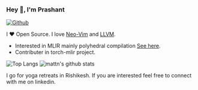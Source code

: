 ### Hey 👋, I'm Prashant

[![Github](https://img.shields.io/github/followers/pashu123?label=Follow&style=social)](https://github.com/pashu123)

I ❤ Open Source. I love [Neo-Vim](https://neovim.io/) and [LLVM](https://llvm.org/).

* Interested in MLIR mainly polyhedral compilation [See here](https://grosser.science/FPL). 
* Contributer in torch-mlir project.

![Top Langs](https://github-readme-stats.vercel.app/api/top-langs/?username=pashu123&hide=html)
![mattn's github stats](https://github-readme-stats.vercel.app/api?username=pashu123&show_icons=true&count_private=true&line_height=40)

I go for yoga retreats in Rishikesh. If you are interested feel free to connect with me on linkedin.
